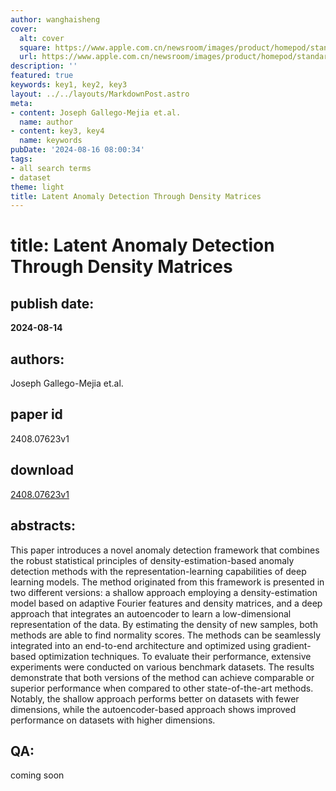```yaml
---
author: wanghaisheng
cover:
  alt: cover
  square: https://www.apple.com.cn/newsroom/images/product/homepod/standard/Apple-HomePod-hero-230118_big.jpg.large_2x.jpg
  url: https://www.apple.com.cn/newsroom/images/product/homepod/standard/Apple-HomePod-hero-230118_big.jpg.large_2x.jpg
description: ''
featured: true
keywords: key1, key2, key3
layout: ../../layouts/MarkdownPost.astro
meta:
- content: Joseph Gallego-Mejia et.al.
  name: author
- content: key3, key4
  name: keywords
pubDate: '2024-08-16 08:00:34'
tags:
- all search terms
- dataset
theme: light
title: Latent Anomaly Detection Through Density Matrices
---
```


# title: Latent Anomaly Detection Through Density Matrices 
## publish date: 
**2024-08-14** 
## authors: 
  Joseph Gallego-Mejia et.al. 
## paper id
2408.07623v1
## download
[2408.07623v1](http://arxiv.org/abs/2408.07623v1)
## abstracts:
This paper introduces a novel anomaly detection framework that combines the robust statistical principles of density-estimation-based anomaly detection methods with the representation-learning capabilities of deep learning models. The method originated from this framework is presented in two different versions: a shallow approach employing a density-estimation model based on adaptive Fourier features and density matrices, and a deep approach that integrates an autoencoder to learn a low-dimensional representation of the data. By estimating the density of new samples, both methods are able to find normality scores. The methods can be seamlessly integrated into an end-to-end architecture and optimized using gradient-based optimization techniques. To evaluate their performance, extensive experiments were conducted on various benchmark datasets. The results demonstrate that both versions of the method can achieve comparable or superior performance when compared to other state-of-the-art methods. Notably, the shallow approach performs better on datasets with fewer dimensions, while the autoencoder-based approach shows improved performance on datasets with higher dimensions.
## QA:
coming soon
